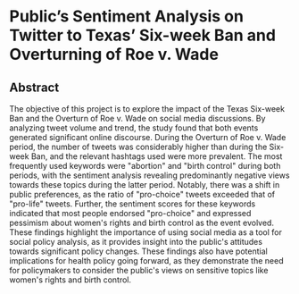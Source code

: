 # Public’s Sentiment Analysis on Twitter to Texas’ Six-week Ban and Overturning of Roe v. Wade

## Abstract
The objective of this project is to explore the impact of the Texas Six-week Ban and the Overturn of Roe v. Wade on social media discussions. By analyzing tweet volume and trend, the study found that both events generated significant online discourse. During the Overturn of Roe v. Wade period, the number of tweets was considerably higher than during the Six-week Ban, and the relevant hashtags used were more prevalent. The most frequently used keywords were "abortion" and "birth control" during both periods, with the sentiment analysis revealing predominantly negative views towards these topics during the latter period. Notably, there was a shift in public preferences, as the ratio of "pro-choice" tweets exceeded that of "pro-life" tweets. Further, the sentiment scores for these keywords indicated that most people endorsed "pro-choice" and expressed pessimism about women's rights and birth control as the event evolved. These findings highlight the importance of using social media as a tool for social policy analysis, as it provides insight into the public's attitudes towards significant policy changes. These findings also have potential implications for health policy going forward, as they demonstrate the need for policymakers to consider the public's views on sensitive topics like women's rights and birth control.
